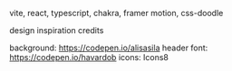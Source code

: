 vite, react, typescript, chakra, framer motion, css-doodle

design inspiration credits

background: https://codepen.io/alisasila
header font: https://codepen.io/havardob
icons: Icons8

